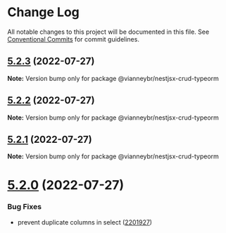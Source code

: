 # Change Log

All notable changes to this project will be documented in this file.
See [Conventional Commits](https://conventionalcommits.org) for commit guidelines.

## [5.2.3](https://github.com/vianneyb/crud/compare/v5.2.0...v5.2.3) (2022-07-27)

**Note:** Version bump only for package @vianneybr/nestjsx-crud-typeorm





## [5.2.2](https://github.com/vianneyb/crud/compare/v5.2.0...v5.2.2) (2022-07-27)

**Note:** Version bump only for package @vianneybr/nestjsx-crud-typeorm





## [5.2.1](https://github.com/nestjsx/crud/compare/v5.2.0...v5.2.1) (2022-07-27)

**Note:** Version bump only for package @vianneybr/nestjsx-crud-typeorm





# [5.2.0](https://github.com/nestjsx/crud/compare/v5.0.0-alpha.3...v5.2.0) (2022-07-27)


### Bug Fixes

* prevent duplicate columns in select ([2201927](https://github.com/nestjsx/crud/commit/2201927a5fe2b360454e5bac0699a2e986b94bbd))
